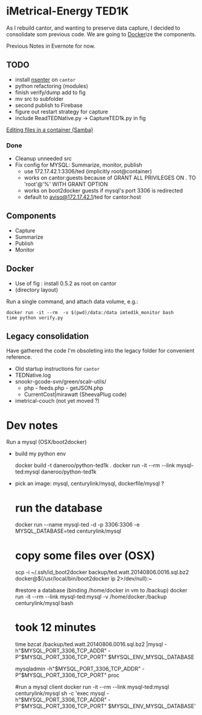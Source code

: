 # iMetrical-Energy TED1K

As I rebuild cantor, and wanting to preserve data capture, I decided to consolidate som previous code. We are going to [Docker](https://www.docker.com/)ize the components.

Previous Notes in Evernote for now. 

## TODO
* install [nsenter](https://github.com/jpetazzo/nsenter) on `cantor`
* python refactoring (modules)
* finish verify/dump add to fig
* mv src to subfolder
* second publish to Firebase
* figure out restart strategy for capture
* include ReadTEDNative.py -> CaptureTED1k.py in fig

[Editing files in a container (Samba)](https://groups.google.com/forum/#!topic/docker-user/UubYr7b4fMI)
### Done
* Cleanup unneeded src
* Fix config for MYSQL: Summarize, monitor, publish
    * use 172.17.42.1:3306/ted (implicitly root@container)
    * works on cantor:guests because of GRANT ALL PRIVILEGES ON *.* TO 'root'@'%' WITH GRANT OPTION
    * works on boot2docker guests if mysql's port 3306 is redirected
    * default to aviso@172.17.42.1/ted for cantor:host

## Components

* Capture
* Summarize
* Publish
* Monitor

## Docker

* Use of fig : install 0.5.2 as root on cantor
* (directory layout)

Run a single command, and attach data volume, e.g.:

    docker run -it --rm  -v $(pwd)/data:/data imted1k_monitor bash
    time python verify.py

## Legacy consolidation
Have gathered the code I'm obsoleting into the legacy folder for convenient reference.

* Old startup instructions for `cantor`
* TEDNative.log
* snookr-gcode-svn/green/scalr-utils/
    * php - feeds.php - getJSON.php
    * CurrentCost|mirawatt (SheevaPlug code)
* imetrical-couch (not yet moved ?)

# Dev notes
Run a mysql (OSX/boot2docker)

* build my python env
    
    docker build -t daneroo/python-ted1k .
    docker run -it --rm --link mysql-ted:mysql daneroo/python-ted1k


* pick an image: mysql, centurylink/mysql, dockerfile/mysql ?


    # run the database
    docker run --name mysql-ted -d -p 3306:3306 -e MYSQL_DATABASE=ted centurylink/mysql

    # copy some files over (OSX)
    scp -i ~/.ssh/id_boot2docker backup/ted.watt.20140806.0016.sql.bz2 docker@$(/usr/local/bin/boot2docker ip 2>/dev/null):~

    #restore a database (binding /home/docker in vm to /backup)
    docker run -it --rm --link mysql-ted:mysql -v /home/docker:/backup centurylink/mysql bash

    # took 12 minutes
    time bzcat /backup/ted.watt.20140806.0016.sql.bz2 |mysql -h"$MYSQL_PORT_3306_TCP_ADDR" -P"$MYSQL_PORT_3306_TCP_PORT" $MYSQL_ENV_MYSQL_DATABASE

    mysqladmin -h"$MYSQL_PORT_3306_TCP_ADDR" -P"$MYSQL_PORT_3306_TCP_PORT" proc

    #run a mysql client
    docker run -it --rm --link mysql-ted:mysql centurylink/mysql sh -c 'exec mysql -h"$MYSQL_PORT_3306_TCP_ADDR" -P"$MYSQL_PORT_3306_TCP_PORT" $MYSQL_ENV_MYSQL_DATABASE'


